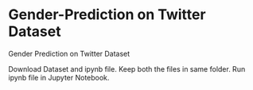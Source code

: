 # Gender-Prediction on Twitter Dataset
Gender Prediction on Twitter Dataset

Download Dataset and ipynb file.
Keep both the files  in same folder.
Run ipynb file in Jupyter Notebook.
